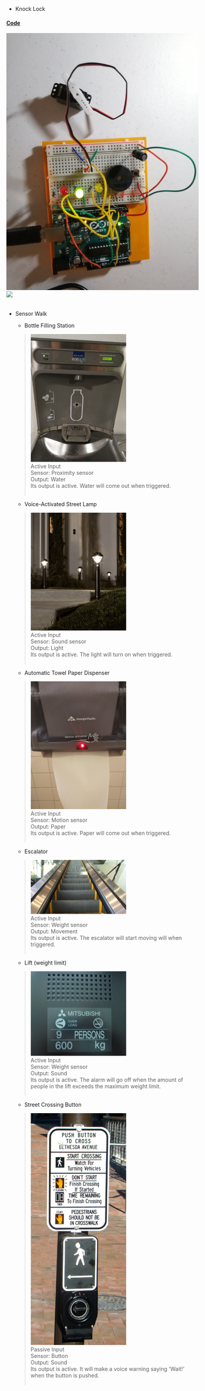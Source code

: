 * Knock Lock
#### [Code](./codes/Knock-lock.ino)
<img src="./pics/hw5-1.jpg" width="550px"/><br/>
<img src="./pics/hw5-1.gif" width="550px"/><br/><br/>
* Sensor Walk
  * Bottle Filling Station <br/>
   > <img src="./pics/sensor-water.jpg" width="250px"/>
   > <div width = "200">
   > Active Input <br/>
  > Sensor: Proximity sensor <br/>
  > Output: Water <br/>
  > Its output is active. Water will come out when triggered. <br/> <br/>
  </div>


  * Voice-Activated Street Lamp<br/>
  > <img src="./pics/sensor-light.jpg" width="250px"/>
  > <div width = "200">
  > Active Input <br/>
  > Sensor: Sound sensor <br/>
  > Output: Light <br/>
  > Its output is active. The light will turn on when triggered. <br/> <br/>
  </div>

  * Automatic Towel Paper Dispenser<br/>
  > <img src="./pics/sensor-paper.jpg" width="250px"/>
  > <div width = "200">
  > Active Input <br/>
  > Sensor: Motion sensor <br/>
  > Output: Paper <br/>
  > Its output is active. Paper will come out when triggered. <br/> <br/>
  </div>

  * Escalator<br/>
  > <img src="./pics/sensor-esca.jpg" width="250px"/>
  > <div width = "200">
  > Active Input <br/>
  > Sensor: Weight sensor <br/>
  > Output: Movement <br/>
  > Its output is active. The escalator will start moving will when triggered. <br/> <br/>
  </div>

  * Lift (weight limit)<br/>
  > <img src="./pics/sensor-lift.jpg" width="250px"/>
  > <div width = "200">
  > Active Input <br/>
  > Sensor: Weight sensor <br/>
  > Output: Sound <br/>
  > Its output is active. The alarm will go off when the amount of people in the lift exceeds the maximum weight limit. <br/> <br/>
  </div>

  * Street Crossing Button<br/>
  > <img src="./pics/sensor-btn.jpg" width="250px"/>
  > <div width = "200">
  > Passive Input <br/>
  > Sensor: Button <br/>
  > Output: Sound <br/>
  > Its output is active. It will make a voice warning saying 'Wait!' when the button is pushed. <br/> <br/>
  </div>
